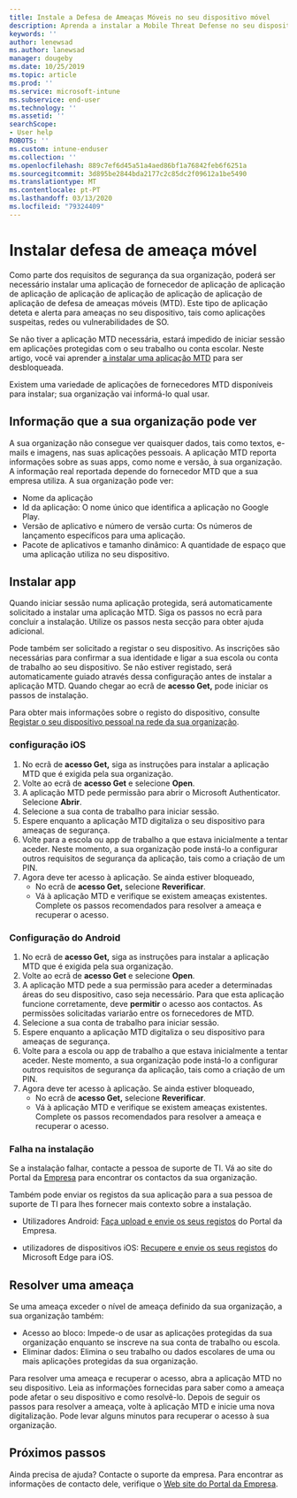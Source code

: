 ```yaml
---
title: Instale a Defesa de Ameaças Móveis no seu dispositivo móvel
description: Aprenda a instalar a Mobile Threat Defense no seu dispositivo móvel.
keywords: ''
author: lenewsad
ms.author: lanewsad
manager: dougeby
ms.date: 10/25/2019
ms.topic: article
ms.prod: ''
ms.service: microsoft-intune
ms.subservice: end-user
ms.technology: ''
ms.assetid: ''
searchScope:
- User help
ROBOTS: ''
ms.custom: intune-enduser
ms.collection: ''
ms.openlocfilehash: 889c7ef6d45a51a4aed86bf1a76842feb6f6251a
ms.sourcegitcommit: 3d895be2844bda2177c2c85dc2f09612a1be5490
ms.translationtype: MT
ms.contentlocale: pt-PT
ms.lasthandoff: 03/13/2020
ms.locfileid: "79324409"
---
```

# <a name="install-mobile-threat-defense"></a>Instalar defesa de ameaça móvel   

Como parte dos requisitos de segurança da sua organização, poderá ser necessário instalar uma aplicação de fornecedor de aplicação de aplicação de aplicação de aplicação de aplicação de aplicação de aplicação de aplicação de defesa de ameaças móveis (MTD). Este tipo de aplicação deteta e alerta para ameaças no seu dispositivo, tais como aplicações suspeitas, redes ou vulnerabilidades de SO.  

Se não tiver a aplicação MTD necessária, estará impedido de iniciar sessão em aplicações protegidas com o seu trabalho ou conta escolar. Neste artigo, você vai aprender [a instalar uma aplicação MTD](set-up-mobile-threat-defense.md#install-app) para ser desbloqueada.  

Existem uma variedade de aplicações de fornecedores MTD disponíveis para instalar; sua organização vai informá-lo qual usar. 


## <a name="information-your-organization-can-see"></a>Informação que a sua organização pode ver   

A sua organização não consegue ver quaisquer dados, tais como textos, e-mails e imagens, nas suas aplicações pessoais. A aplicação MTD reporta informações sobre as suas apps, como nome e versão, à sua organização. A informação real reportada depende do fornecedor MTD que a sua empresa utiliza. A sua organização pode ver:   

* Nome da aplicação  
* Id da aplicação: O nome único que identifica a aplicação no Google Play.  
* Versão de aplicativo e número de versão curta: Os números de lançamento específicos para uma aplicação.  
* Pacote de aplicativos e tamanho dinâmico: A quantidade de espaço que uma aplicação utiliza no seu dispositivo. 


## <a name="install-app"></a>Instalar app    
Quando iniciar sessão numa aplicação protegida, será automaticamente solicitado a instalar uma aplicação MTD. Siga os passos no ecrã para concluir a instalação. Utilize os passos nesta secção para obter ajuda adicional.  
 
Pode também ser solicitado a registar o seu dispositivo. As inscrições são necessárias para confirmar a sua identidade e ligar a sua escola ou conta de trabalho ao seu dispositivo. Se não estiver registado, será automaticamente guiado através dessa configuração antes de instalar a aplicação MTD. Quando chegar ao ecrã de **acesso Get,** pode iniciar os passos de instalação.  

Para obter mais informações sobre o registo do dispositivo, consulte [Registar o seu dispositivo pessoal na rede da sua organização](https://docs.microsoft.com/azure/active-directory/user-help/user-help-register-device-on-network).  

### <a name="ios-setup"></a>configuração iOS  

1. No ecrã de **acesso Get,** siga as instruções para instalar a aplicação MTD que é exigida pela sua organização.   
2. Volte ao ecrã de **acesso Get** e selecione **Open**.  
3. A aplicação MTD pede permissão para abrir o Microsoft Authenticator. Selecione **Abrir**. 
4. Selecione a sua conta de trabalho para iniciar sessão. 
5. Espere enquanto a aplicação MTD digitaliza o seu dispositivo para ameaças de segurança. 
6. Volte para a escola ou app de trabalho a que estava inicialmente a tentar aceder. Neste momento, a sua organização pode instá-lo a configurar outros requisitos de segurança da aplicação, tais como a criação de um PIN.   
7. Agora deve ter acesso à aplicação. Se ainda estiver bloqueado,  
    * No ecrã de **acesso Get,** selecione **Reverificar**.  
    * Vá à aplicação MTD e verifique se existem ameaças existentes. Complete os passos recomendados para resolver a ameaça e recuperar o acesso.    

### <a name="android-setup"></a>Configuração do Android 

1. No ecrã de **acesso Get,** siga as instruções para instalar a aplicação MTD que é exigida pela sua organização.  
2. Volte ao ecrã de **acesso Get** e selecione **Open**.  
3. A aplicação MTD pede a sua permissão para aceder a determinadas áreas do seu dispositivo, caso seja necessário. Para que esta aplicação funcione corretamente, deve **permitir** o acesso aos contactos. As permissões solicitadas variarão entre os fornecedores de MTD.  
4. Selecione a sua conta de trabalho para iniciar sessão.  
5. Espere enquanto a aplicação MTD digitaliza o seu dispositivo para ameaças de segurança.  
6. Volte para a escola ou app de trabalho a que estava inicialmente a tentar aceder. Neste momento, a sua organização pode instá-lo a configurar outros requisitos de segurança da aplicação, tais como a criação de um PIN.  
7. Agora deve ter acesso à aplicação. Se ainda estiver bloqueado,  
    * No ecrã de **acesso Get,** selecione **Reverificar**.  
    * Vá à aplicação MTD e verifique se existem ameaças existentes. Complete os passos recomendados para resolver a ameaça e recuperar o acesso.  

### <a name="installation-failed"></a>Falha na instalação  

Se a instalação falhar, contacte a pessoa de suporte de TI. Vá ao site do Portal da [Empresa](https://go.microsoft.com/fwlink/?linkid=2010980) para encontrar os contactos da sua organização.  

Também pode enviar os registos da sua aplicação para a sua pessoa de suporte de TI para lhes fornecer mais contexto sobre a instalação.  
* Utilizadores Android: [Faça upload e envie os seus registos](https://docs.microsoft.com/user-help/send-logs-to-your-it-admin-by-email-android) do Portal da Empresa.   

* utilizadores de dispositivos iOS: [Recupere e envie os seus registos](https://docs.microsoft.com/intune/apps/manage-microsoft-edge#use-microsoft-edge-on-ios-to-access-managed-app-logs) do Microsoft Edge para iOS.  

## <a name="resolve-a-threat"></a>Resolver uma ameaça  
Se uma ameaça exceder o nível de ameaça definido da sua organização, a sua organização também:  
   
* Acesso ao bloco: Impede-o de usar as aplicações protegidas da sua organização enquanto se inscreve na sua conta de trabalho ou escola.  
* Eliminar dados: Elimina o seu trabalho ou dados escolares de uma ou mais aplicações protegidas da sua organização.  

Para resolver uma ameaça e recuperar o acesso, abra a aplicação MTD no seu dispositivo. Leia as informações fornecidas para saber como a ameaça pode afetar o seu dispositivo e como resolvê-lo. Depois de seguir os passos para resolver a ameaça, volte à aplicação MTD e inicie uma nova digitalização. Pode levar alguns minutos para recuperar o acesso à sua organização.  

## <a name="next-steps"></a>Próximos passos  

Ainda precisa de ajuda? Contacte o suporte da empresa. Para encontrar as informações de contacto dele, verifique o [Web site do Portal da Empresa](https://go.microsoft.com/fwlink/?linkid=2010980).

